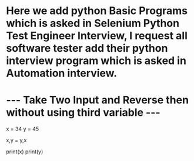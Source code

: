 # Here we add python Basic Programs which is asked in Selenium Python Test Engineer Interview, I request all software tester add their python interview program which is asked in Automation interview.

# --- Take Two Input and Reverse then without using third variable ---

x = 34
y = 45

x,y = y,x

print(x)
print(y)
